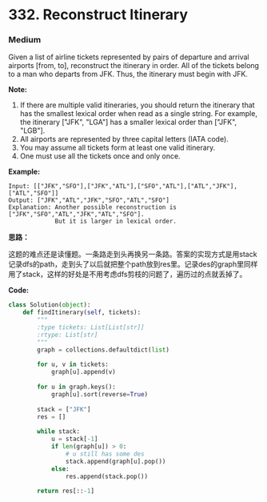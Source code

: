 # 332. Reconstruct Itinerary
### Medium

Given a list of airline tickets represented by pairs of departure and arrival airports [from, to], reconstruct the itinerary in order. All of the tickets belong to a man who departs from JFK. Thus, the itinerary must begin with JFK.

**Note:**

1. If there are multiple valid itineraries, you should return the itinerary that has the smallest lexical order when read as a single string. For example, the itinerary ["JFK", "LGA"] has a smaller lexical order than ["JFK", "LGB"].
2. All airports are represented by three capital letters (IATA code).
3. You may assume all tickets form at least one valid itinerary.
4. One must use all the tickets once and only once.

**Example:**

```
Input: [["JFK","SFO"],["JFK","ATL"],["SFO","ATL"],["ATL","JFK"],["ATL","SFO"]]
Output: ["JFK","ATL","JFK","SFO","ATL","SFO"]
Explanation: Another possible reconstruction is ["JFK","SFO","ATL","JFK","ATL","SFO"].
             But it is larger in lexical order.
```

**思路：**

这题的难点还是读懂题。一条路走到头再换另一条路。答案的实现方式是用stack记录dfs的path，走到头了以后就把整个path放到res里。记录des的graph里同样用了stack，这样的好处是不用考虑dfs剪枝的问题了，遍历过的点就丢掉了。

**Code:**
```python
class Solution(object):
    def findItinerary(self, tickets):
        """
        :type tickets: List[List[str]]
        :rtype: List[str]
        """
        graph = collections.defaultdict(list)
        
        for u, v in tickets:
            graph[u].append(v)
        
        for u in graph.keys():
            graph[u].sort(reverse=True)
        
        stack = ["JFK"]
        res = []
        
        while stack:
            u = stack[-1]
            if len(graph[u]) > 0:
                # u still has some des
                stack.append(graph[u].pop())
            else:
                res.append(stack.pop())
        
        return res[::-1]
```
